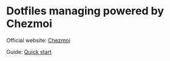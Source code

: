 # Dotfiles managing powered by Chezmoi

Official website: [Chezmoi](https://www.chezmoi.io/)

Guide: [Quick start](https://www.chezmoi.io/quick-start/)

